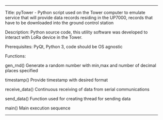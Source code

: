 *********************************************************************
Title: pyTower - Python script used on the Tower computer to emulate service that will provide data records residing in the UP7000, records that have to be downloaded into the ground control station

Description: 
Python source code, this utility software was developed to interact with LoRa device in the Tower.

Prerequisites: 
	PyQt, Python 3, code should be OS agnostic


Functions:

gen_rnd()
	Generate a random number with min,max and number of decimal places specified


timestamp()
	Provide timestamp with desired format

receive_data()
	Continuous receiving of data from serial communications

send_data()
	Function used for creating thread for sending data


main()
	Main execution sequence





*********************************************************************
